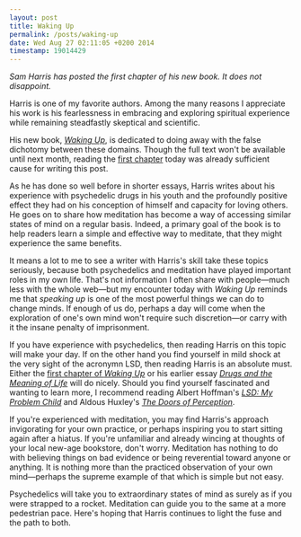 ```yaml
---
layout: post
title: Waking Up
permalink: /posts/waking-up
date: Wed Aug 27 02:11:05 +0200 2014
timestamp: 19014429
---
```


_Sam Harris has posted the first chapter of his new book. It does not disappoint._

Harris is one of my favorite authors. Among the many reasons I appreciate his work is his fearlessness in embracing and exploring spiritual experience while remaining steadfastly skeptical and scientific.

His new book, [_Waking Up_][1], is dedicated to doing away with the false dichotomy between these domains. Though the full text won't be available until next month, reading the [first chapter][2] today was already sufficient cause for writing this post.

As he has done so well before in shorter essays, Harris writes about his experience with psychedelic drugs in his youth and the profoundly positive effect they had on his conception of himself and capacity for loving others. He goes on to share how meditation has become a way of accessing similar states of mind on a regular basis. Indeed, a primary goal of the book is to help readers learn a simple and effective way to meditate, that they might experience the same benefits.

It means a lot to me to see a writer with Harris's skill take these topics seriously, because both psychedelics and meditation have played important roles in my own life. That's not information I often share with people—much less with the whole web—but my encounter today with _Waking Up_ reminds me that _speaking up_ is one of the most powerful things we can do to change minds. If enough of us do, perhaps a day will come when the exploration of one's own mind won't require such discretion—or carry with it the insane penalty of imprisonment.

If you have experience with psychedelics, then reading Harris on this topic will make your day. If on the other hand you find yourself in mild shock at the very sight of the acronymn LSD, then reading Harris is an absolute must. Either the [first chapter of _Waking Up_][2] or his earlier essay [_Drugs and the Meaning of Life_][3] will do nicely. Should you find yourself fascinated and wanting to learn more, I recommend reading Albert Hoffman's [_LSD: My Problem Child_][4] and Aldous Huxley's [_The Doors of Perception_][5].

If you're experienced with meditation, you may find Harris's approach invigorating for your own practice, or perhaps inspiring you to start sitting again after a hiatus. If you're unfamiliar and already wincing at thoughts of your local new-age bookstore, don't worry. Meditation has nothing to do with believing things on bad evidence or being reverential toward anyone or anything. It is nothing more than the practiced observation of your own mind—perhaps the supreme example of that which is simple but not easy.

Psychedelics will take you to extraordinary states of mind as surely as if you were strapped to a rocket. Meditation can guide you to the same at a more pedestrian pace. Here's hoping that Harris continues to light the fuse and the path to both.

[2]: http://www.amazon.com/gp/product/1451636016
[1]: http://www.samharris.org/blog/item/chapter-one
[3]: http://www.samharris.org/blog/item/drugs-and-the-meaning-of-life
[4]: http://www.amazon.com/LSD-Problem-Child-Reflections-Mysticism/dp/0979862221
[5]: http://www.amazon.com/Perception-Turtleback-Library-Binding-Edition/dp/1417628596/
